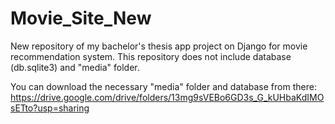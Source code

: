 # Movie_Site_New
New repository of my bachelor's thesis app project on Django for movie recommendation system. This repository does not include database (db.sqlite3) and "media" folder.

You can download the necessary "media" folder and database from there:
https://drive.google.com/drive/folders/13mg9sVEBo6GD3s_G_kUHbaKdIMOsETto?usp=sharing
